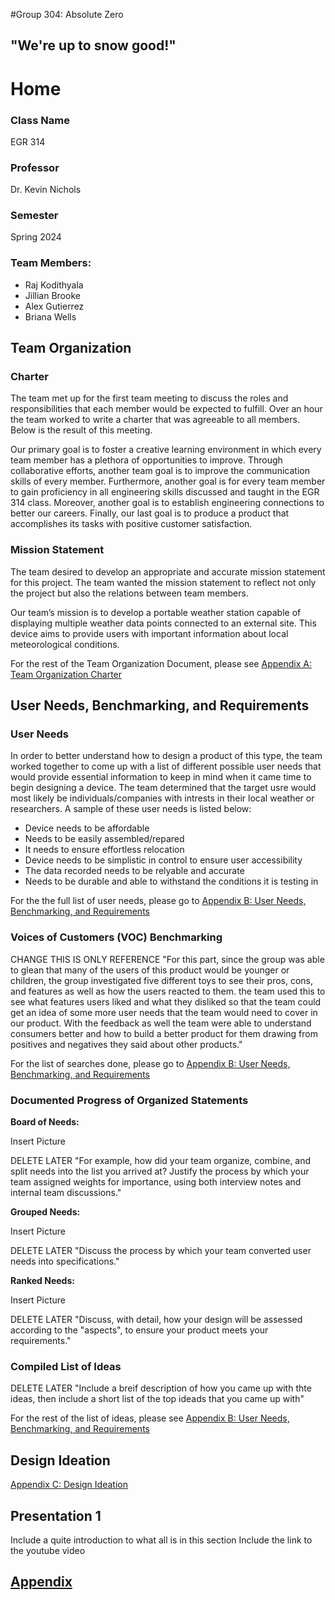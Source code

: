 

#Group 304: Absolute Zero

## "We're up to snow good!"

# Home

### Class Name
EGR 314

### Professor
Dr. Kevin Nichols

### Semester
Spring 2024

### Team Members:
* Raj Kodithyala
* Jillian Brooke
* Alex Gutierrez
* Briana Wells

## Team Organization

### Charter

The team met up for the first team meeting to discuss the roles and responsibilities that each member would be expected to fulfill. Over an hour the team worked to write a charter that was agreeable to all members. Below is the result of this meeting.

Our primary goal is to foster a creative learning environment in which every team member has a plethora of opportunities to improve. Through collaborative efforts, another team goal is to improve the communication skills of every member. Furthermore, another goal is for every team member to gain proficiency in all engineering skills discussed and taught in the EGR 314 class. Moreover, another goal is to establish engineering connections to better our careers. Finally, our last goal is to produce a product that accomplishes its tasks with positive customer satisfaction.

### Mission Statement

The team desired to develop an appropriate and accurate mission statement for this project. The team wanted the mission statement to reflect not only the project but also the relations between team members.

Our team’s mission is to develop a portable weather station capable of displaying multiple weather data points connected to an external site. This device aims to provide users with important information about local meteorological conditions.

For the rest of the Team Organization Document, please see 
[Appendix A: Team Organization Charter](TeamOrganizationCharter.md)

## User Needs, Benchmarking, and Requirements

### User Needs

In order to better understand how to design a product of this type, the team worked together to come up with a list of different possible user needs that would provide essential information to keep in mind when it came time to begin designing a device. The team determined that the target usre would most likely be individuals/companies with intrests in their local weather or researchers. A sample of these user needs is listed below:

* Device needs to be affordable
* Needs to be easily assembled/repared
* It needs to ensure effortless relocation
* Device needs to be simplistic in control to ensure user accessibility
* The data recorded needs to be relyable and accurate
* Needs to be durable and able to withstand the conditions it is testing in

For the the full list of user needs, please go to [Appendix B: User Needs, Benchmarking, and Requirements](UserNeedsBenchmarking&Requirements.md)

### Voices of Customers (VOC) Benchmarking 

CHANGE THIS IS ONLY REFERENCE "For this part, since the group was able to glean that many of the users of this product would be younger or children, the group investigated five different toys to see their pros, cons, and features as well as how the users reacted to them. the team used this to see what features users liked and what they disliked so that the team could get an idea of some more user needs that the team would need to cover in our product. With the feedback as well the team were able to understand consumers better and how to build a better product for them drawing from positives and negatives they said about other products."

For the list of searches done, please go to [Appendix B: User Needs, Benchmarking, and Requirements](UserNeedsBenchmarking&Requirements.md)

### Documented Progress of Organized Statements

**Board of Needs:** 

Insert Picture

DELETE LATER "For example, how did your team organize, combine, and split needs into the list you arrived at? Justify the process by which your team assigned weights for importance, using both interview notes and internal team discussions."

**Grouped Needs:**

Insert Picture

DELETE LATER "Discuss the process by which your team converted user needs into specifications."

**Ranked Needs:**

Insert Picture

DELETE LATER "Discuss, with detail, how your design will be assessed according to the "aspects", to ensure your product meets your requirements."

### Compiled List of Ideas

DELETE LATER "Include a breif description of how you came up with thte ideas, then include a short list of the top ideads that you came up with"

For the rest of the list of ideas, please see 
[Appendix B: User Needs, Benchmarking, and Requirements](UserNeedsBenchmarking&Requirements.md)

## Design Ideation

[Appendix C: Design Ideation](DesignIdeation.md)

## Presentation 1

Include a quite introduction to what all is in this section
Include the link to the youtube video

## [Appendix](Appendix.github.md)

